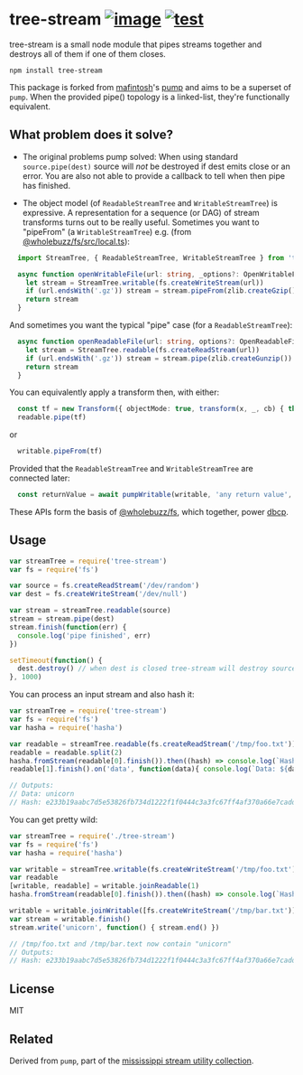 # tree-stream [![image](https://img.shields.io/npm/v/tree-stream)](https://www.npmjs.com/package/tree-stream) [![test](https://github.com/wholebuzz/tree-stream/actions/workflows/test.yaml/badge.svg)](https://github.com/wholebuzz/tree-stream/actions/workflows/test.yaml)

tree-stream is a small node module that pipes streams together and destroys all of them if one of them closes.

```
npm install tree-stream
```

This package is forked from [mafintosh](https://www.npmjs.com/~mafintosh)'s [pump](https://www.npmjs.com/package/pump) and aims to be a superset of `pump`. When the provided pipe() topology is a linked-list, they're functionally equivalent.

## What problem does it solve?

- The original problems pump solved: When using standard `source.pipe(dest)` source will _not_ be destroyed if dest emits close or an error.
You are also not able to provide a callback to tell when then pipe has finished.

- The object model (of `ReadableStreamTree` and `WritableStreamTree`) is expressive.
A representation for a sequence (or DAG) of stream transforms turns out to be really useful.
Sometimes you want to "pipeFrom" (a `WritableStreamTree`) e.g. (from [@wholebuzz/fs/src/local.ts](https://github.com/wholebuzz/fs/blob/master/src/local.ts)):

```typescript
  import StreamTree, { ReadableStreamTree, WritableStreamTree } from 'tree-stream'

  async function openWritableFile(url: string, _options?: OpenWritableFileOptions) {
    let stream = StreamTree.writable(fs.createWriteStream(url))
    if (url.endsWith('.gz')) stream = stream.pipeFrom(zlib.createGzip())
    return stream
  }
```

And sometimes you want the typical "pipe" case (for a `ReadableStreamTree`):

```typescript
  async function openReadableFile(url: string, options?: OpenReadableFileOptions) {
    let stream = StreamTree.readable(fs.createReadStream(url))
    if (url.endsWith('.gz')) stream = stream.pipe(zlib.createGunzip())
    return stream
  }
```

You can equivalently apply a transform then, with either:

```typescript
  const tf = new Transform({ objectMode: true, transform(x, _, cb) { this.push(x); cb(); } })
  readable.pipe(tf)
```

or

```typescript
  writable.pipeFrom(tf)
```

Provided that the `ReadableStreamTree` and `WritableStreamTree` are connected later:

```typescript
  const returnValue = await pumpWritable(writable, 'any return value', readable)
```

These APIs form the basis of [@wholebuzz/fs](https://www.npmjs.com/package/@wholebuzz/fs),
which together, power [dbcp](https://www.npmjs.com/package/dbcp).

## Usage

``` js
var streamTree = require('tree-stream')
var fs = require('fs')

var source = fs.createReadStream('/dev/random')
var dest = fs.createWriteStream('/dev/null')

var stream = streamTree.readable(source)
stream = stream.pipe(dest)
stream.finish(function(err) {
  console.log('pipe finished', err)
})

setTimeout(function() {
  dest.destroy() // when dest is closed tree-stream will destroy source
}, 1000)
```

You can process an input stream and also hash it:

``` js
var streamTree = require('tree-stream')
var fs = require('fs')
var hasha = require('hasha')

var readable = streamTree.readable(fs.createReadStream('/tmp/foo.txt'))
readable = readable.split(2)
hasha.fromStream(readable[0].finish()).then((hash) => console.log(`Hash: ${hash}`))
readable[1].finish().on('data', function(data){ console.log(`Data: ${data}`) })

// Outputs:
// Data: unicorn
// Hash: e233b19aabc7d5e53826fb734d1222f1f0444c3a3fc67ff4af370a66e7cadd2cb24009f1bc86f0bed12ca5fcb226145ad10fc5f650f6ef0959f8aadc5a594b27
```

You can get pretty wild:

``` js
var streamTree = require('./tree-stream')
var fs = require('fs')
var hasha = require('hasha')

var writable = streamTree.writable(fs.createWriteStream('/tmp/foo.txt'))
var readable
[writable, readable] = writable.joinReadable(1)
hasha.fromStream(readable[0].finish()).then((hash) => console.log(`Hash: ${hash}`))

writable = writable.joinWritable([fs.createWriteStream('/tmp/bar.txt')])
var stream = writable.finish()
stream.write('unicorn', function() { stream.end() })

// /tmp/foo.txt and /tmp/bar.text now contain "unicorn"
// Outputs:
// Hash: e233b19aabc7d5e53826fb734d1222f1f0444c3a3fc67ff4af370a66e7cadd2cb24009f1bc86f0bed12ca5fcb226145ad10fc5f650f6ef0959f8aadc5a594b27
```

## License

MIT

## Related

Derived from `pump`, part of the [mississippi stream utility collection](https://github.com/maxogden/mississippi).
